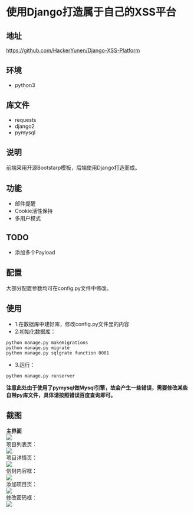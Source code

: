 # 使用Django打造属于自己的XSS平台
## 地址
https://github.com/HackerYunen/Django-XSS-Platform

## 环境
+ python3

## 库文件
+ requests
+ django2
+ pymysql

## 说明
前端采用开源Bootstarp模板，后端使用Django打造而成。

## 功能
+ 邮件提醒
+ Cookie活性保持
+ 多用户模式

## TODO
+ 添加多个Payload

## 配置
大部分配置参数均可在config.py文件中修改。

## 使用
+ 1.在数据库中建好库，修改config.py文件里的内容
+ 2.初始化数据库：
 ```
 python manage.py makemigrations
 python manage.py migrate
 python manage.py sqlgrate function 0001
 ```  
+ 3.运行：
 ```
 python manage.py runserver
 ```

**注意此处由于使用了pymysql做Mysql引擎，故会产生一些错误，需要修改某些自带py库文件，具体请按照错误百度查询即可。**

## 截图
**主界面**  
![](https://cy-pic.kuaizhan.com/g3/5c/9f/1c57-dd7f-4066-a896-5699803c958046)  
项目列表页：  
![](https://cy-pic.kuaizhan.com/g3/af/6f/6918-2798-4533-8393-9eb05af51cc835)  
项目详情页：  
![](https://cy-pic.kuaizhan.com/g3/93/a0/2283-38ff-4241-b1c0-f255028faae937)  
信封内容框：  
![](https://cy-pic.kuaizhan.com/g3/18/47/0601-97ca-4f18-9dbb-4e27a69dc84923)  
添加项目页：  
![](https://cy-pic.kuaizhan.com/g3/89/0f/4088-9a62-4660-bada-866b4d935d8a72)   
修改密码框：  
![](https://cy-pic.kuaizhan.com/g3/dc/1d/f293-41ce-4b4b-a695-d3fc52c7528975)